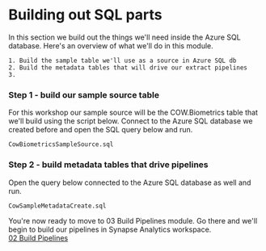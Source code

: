 # Building out SQL parts 
In this section we build out the things we'll need inside the Azure SQL database.  Here's an overview of what we'll do in this module.  
		
	1. Build the sample table we'll use as a source in Azure SQL db
	2. Build the metadata tables that will drive our extract pipelines
	3. 


### Step 1 - build our sample source table ###
For this workshop our sample source will be the COW.Biometrics table that we'll build using the script below.  Connect to the Azure SQL database we created before and open the SQL query below and run.    

`CowBiometricsSampleSource.sql`

### Step 2 - build metadata tables that drive pipelines ###
Open the query below connected to the Azure SQL database as well and run.  

`CowSampleMetadataCreate.sql`



You're now ready to move to 03 Build Pipelines module.  Go there and we'll begin to build our pipelines in Synapse Analytics workspace.  
[02 Build Pipelines](https://github.com/hfoley/lakehouse/tree/main/03%20Build%20Pipelines) 
